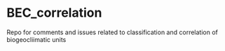 # BEC_correlation
Repo for comments and issues related to classification and correlation of biogeocliimatic units
